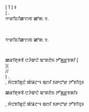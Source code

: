 [ 1 ] ꯫<br host>] .<br action>ꯚꯦꯔꯤꯐꯤꯀꯦꯁꯟ ꯀꯣꯗ: ꯱.<br code>

<br url><br action>ꯚꯦꯔꯤꯐꯤꯀꯦꯁꯟ ꯀꯣꯗ: ꯱.

<br code>

ꯀꯔꯤꯒꯨꯝꯕꯥ ꯅꯍꯥꯛꯅꯥ ꯑꯦꯞꯂꯥꯏ ꯇꯧꯗ꯭ꯔꯕꯗꯤ [<br host>](<br protocol>//<br host>) .<br action>, ꯆꯥꯅꯕꯤꯗꯨꯅꯥ ꯄꯥꯎꯖꯦꯜ ꯑꯁꯤ ꯏꯒꯅꯣꯔ ꯇꯧꯕꯤꯌꯨ꯫

ꯀꯔꯤꯒꯨꯝꯕꯥ ꯅꯍꯥꯛꯅꯥ ꯑꯦꯞꯂꯥꯏ ꯇꯧꯗ꯭ꯔꯕꯗꯤ꯫<br url><br action>, ꯆꯥꯅꯕꯤꯗꯨꯅꯥ ꯄꯥꯎꯖꯦꯜ ꯑꯁꯤ ꯏꯒꯅꯣꯔ ꯇꯧꯕꯤꯌꯨ꯫
